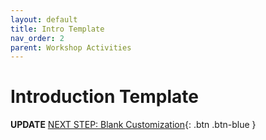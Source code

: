 ```yaml
---
layout: default
title: Intro Template
nav_order: 2
parent: Workshop Activities
---
```

# Introduction Template


**UPDATE**
[NEXT STEP: Blank Customization](blank-customization.html){: .btn .btn-blue }

